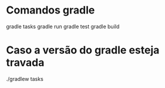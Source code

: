 # Comandos gradle
gradle tasks
gradle run
gradle test
gradle build


# Caso a versão do gradle esteja travada 
./gradlew tasks